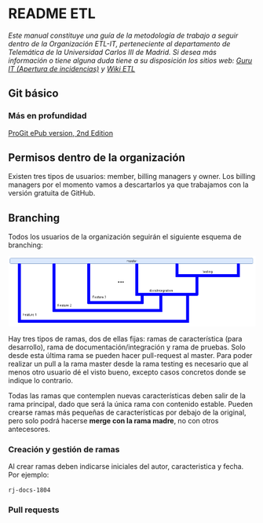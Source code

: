 # README ETL

*Este manual constituye una guía de la metodología de trabajo a seguir dentro de la Organización ETL-IT, perteneciente al departamento de Telemática de la Universidad Carlos III de Madrid.*
*Si desea más información o tiene alguna duda tiene a su disposición los sitios web: [Guru IT (Apertura de incidencias)](guru.it.uc3m.es) y [Wiki ETL](etl.it.uc3m.es)*

## Git básico

### Más en profundidad
[ProGit ePub version, 2nd Edition](https://github.com/etl-it/git-etl/blob/master/progit-es.1091.epub?raw=true)


## Permisos dentro de la organización
Existen tres tipos de usuarios: member, billing managers y owner. Los billing managers por el momento vamos a descartarlos ya que trabajamos con la versión gratuita de GitHub.



## Branching
Todos los usuarios de la organización seguirán el siguiente esquema de branching:

![etl-branching](/Git-org-branch.png)

Hay tres tipos de ramas, dos de ellas fijas: ramas de característica (para desarrollo), rama de documentación/integración y rama de pruebas.
Solo desde esta última rama se pueden hacer pull-request al master. Para poder realizar un pull a la rama master desde la rama testing es necesario que al menos otro usuario dé el visto bueno, excepto casos concretos donde se indique lo contrario.

Todas las ramas que contemplen nuevas características deben salir de la rama principal, dado que será la única rama con contenido estable. Pueden crearse ramas más pequeñas de características por debajo de la original, pero solo podrá hacerse **merge con la rama madre**, no con otros antecesores. 

### Creación y gestión de ramas

Al crear ramas deben indicarse iniciales del autor, caracteristica y fecha. Por ejemplo:

~~~
rj-docs-1804
~~~

### Pull requests

##
